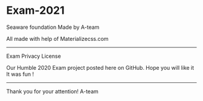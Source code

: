 # Exam-2021
Seaware foundation
Made by A-team

All made with help of 
Materializecss.com

-------------------

Exam Privacy License

Our Humble 2020 Exam project posted here on GitHub.
Hope you will like it 
It was fun !

-------------------

Thank you for your attention!
A-team

